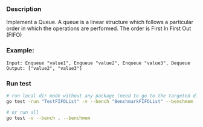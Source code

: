 ### Description

Implement a Queue. A queue is a linear structure which follows a particular order in which the operations are performed. The order is First In First Out (FIFO)

### Example:

```
Input: Enqueue "value1", Enqueue "value2", Enqueue "value3", Dequeue 
Output: ["value2", "value3"]
```

### Run test
```sh
# run local dir mode without any package (need to go to the targeted dir)
go test -run "TestFIFOList" -v --bench "BenchmarkFIFOList" --benchmem

# or run all 
go test -v --bench . --benchmem
```